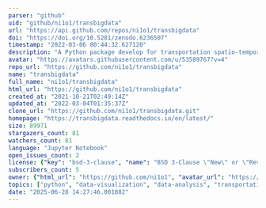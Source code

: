 ```yaml
---
parser: "github"
uid: "github/ni1o1/transbigdata"
url: "https://api.github.com/repos/ni1o1/transbigdata"
doi: "https://doi.org/10.5281/zenodo.6236507"
timestamp: "2022-03-06 00:44:32.627120"
description: "A Python package develop for transportation spatio-temporal big data processing, analysis and visualization."
avatar: "https://avatars.githubusercontent.com/u/53589767?v=4"
repo_url: "https://github.com/ni1o1/transbigdata"
name: "transbigdata"
full_name: "ni1o1/transbigdata"
html_url: "https://github.com/ni1o1/transbigdata"
created_at: "2021-10-21T02:49:14Z"
updated_at: "2022-03-04T01:35:37Z"
clone_url: "https://github.com/ni1o1/transbigdata.git"
homepage: "https://transbigdata.readthedocs.io/en/latest/"
size: 89971
stargazers_count: 81
watchers_count: 81
language: "Jupyter Notebook"
open_issues_count: 2
license: {"key": "bsd-3-clause", "name": "BSD 3-Clause \"New\" or \"Revised\" License", "spdx_id": "BSD-3-Clause", "url": "https://api.github.com/licenses/bsd-3-clause", "node_id": "MDc6TGljZW5zZTU="}
subscribers_count: 5
owner: {"html_url": "https://github.com/ni1o1", "avatar_url": "https://avatars.githubusercontent.com/u/53589767?v=4", "login": "ni1o1", "type": "User"}
topics: ["python", "data-visualization", "data-analysis", "transportation", "spatio-temporal-data", "geospatial-data", "data-quality-analysis", "data-pre-processing", "taxi-gps-data", "bus-gps-data", "bike-sharing-data"]
date: "2025-06-28 14:27:46.001882"
---
```

